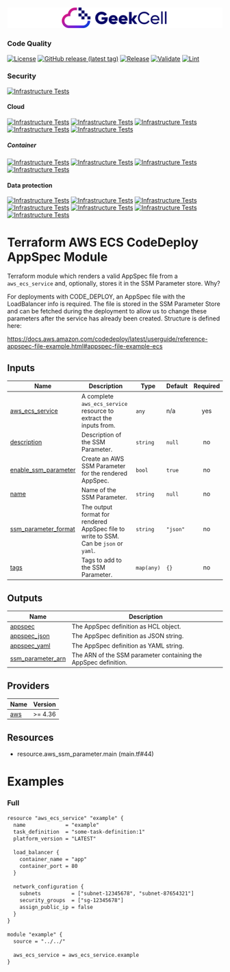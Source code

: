 <!-- BEGIN_TF_DOCS -->
[![Geek Cell GmbH](https://raw.githubusercontent.com/geekcell/template-terraform-module/main/docs/assets/logo.svg)](https://www.geekcell.io/)

### Code Quality
[![License](https://img.shields.io/github/license/geekcell/terraform-aws-ecs-codedeploy-appspec)](https://github.com/geekcell/terraform-aws-ecs-codedeploy-appspec/blob/master/LICENSE)
[![GitHub release (latest tag)](https://img.shields.io/github/v/release/geekcell/terraform-aws-ecs-codedeploy-appspec?logo=github&sort=semver)](https://github.com/geekcell/terraform-aws-ecs-codedeploy-appspec/releases)
[![Release](https://github.com/geekcell/terraform-aws-ecs-codedeploy-appspec/actions/workflows/release.yaml/badge.svg)](https://github.com/geekcell/terraform-aws-ecs-codedeploy-appspec/actions/workflows/release.yaml)
[![Validate](https://github.com/geekcell/terraform-aws-ecs-codedeploy-appspec/actions/workflows/validate.yaml/badge.svg)](https://github.com/geekcell/terraform-aws-ecs-codedeploy-appspec/actions/workflows/validate.yaml)
[![Lint](https://github.com/geekcell/terraform-aws-ecs-codedeploy-appspec/actions/workflows/linter.yaml/badge.svg)](https://github.com/geekcell/terraform-aws-ecs-codedeploy-appspec/actions/workflows/linter.yaml)

### Security
[![Infrastructure Tests](https://www.bridgecrew.cloud/badges/github/geekcell/terraform-aws-ecs-codedeploy-appspec/general)](https://www.bridgecrew.cloud/link/badge?vcs=github&fullRepo=geekcell%2Fterraform-aws-ecs-codedeploy-appspec&benchmark=INFRASTRUCTURE+SECURITY)

#### Cloud
[![Infrastructure Tests](https://www.bridgecrew.cloud/badges/github/geekcell/terraform-aws-ecs-codedeploy-appspec/cis_aws)](https://www.bridgecrew.cloud/link/badge?vcs=github&fullRepo=geekcell%2Fterraform-aws-ecs-codedeploy-appspec&benchmark=CIS+AWS+V1.2)
[![Infrastructure Tests](https://www.bridgecrew.cloud/badges/github/geekcell/terraform-aws-ecs-codedeploy-appspec/cis_aws_13)](https://www.bridgecrew.cloud/link/badge?vcs=github&fullRepo=geekcell%2Fterraform-aws-ecs-codedeploy-appspec&benchmark=CIS+AWS+V1.3)
[![Infrastructure Tests](https://www.bridgecrew.cloud/badges/github/geekcell/terraform-aws-ecs-codedeploy-appspec/cis_azure)](https://www.bridgecrew.cloud/link/badge?vcs=github&fullRepo=geekcell%2Fterraform-aws-ecs-codedeploy-appspec&benchmark=CIS+AZURE+V1.1)
[![Infrastructure Tests](https://www.bridgecrew.cloud/badges/github/geekcell/terraform-aws-ecs-codedeploy-appspec/cis_azure_13)](https://www.bridgecrew.cloud/link/badge?vcs=github&fullRepo=geekcell%2Fterraform-aws-ecs-codedeploy-appspec&benchmark=CIS+AZURE+V1.3)
[![Infrastructure Tests](https://www.bridgecrew.cloud/badges/github/geekcell/terraform-aws-ecs-codedeploy-appspec/cis_gcp)](https://www.bridgecrew.cloud/link/badge?vcs=github&fullRepo=geekcell%2Fterraform-aws-ecs-codedeploy-appspec&benchmark=CIS+GCP+V1.1)

##### Container
[![Infrastructure Tests](https://www.bridgecrew.cloud/badges/github/geekcell/terraform-aws-ecs-codedeploy-appspec/cis_kubernetes_16)](https://www.bridgecrew.cloud/link/badge?vcs=github&fullRepo=geekcell%2Fterraform-aws-ecs-codedeploy-appspec&benchmark=CIS+KUBERNETES+V1.6)
[![Infrastructure Tests](https://www.bridgecrew.cloud/badges/github/geekcell/terraform-aws-ecs-codedeploy-appspec/cis_eks_11)](https://www.bridgecrew.cloud/link/badge?vcs=github&fullRepo=geekcell%2Fterraform-aws-ecs-codedeploy-appspec&benchmark=CIS+EKS+V1.1)
[![Infrastructure Tests](https://www.bridgecrew.cloud/badges/github/geekcell/terraform-aws-ecs-codedeploy-appspec/cis_gke_11)](https://www.bridgecrew.cloud/link/badge?vcs=github&fullRepo=geekcell%2Fterraform-aws-ecs-codedeploy-appspec&benchmark=CIS+GKE+V1.1)
[![Infrastructure Tests](https://www.bridgecrew.cloud/badges/github/geekcell/terraform-aws-ecs-codedeploy-appspec/cis_kubernetes)](https://www.bridgecrew.cloud/link/badge?vcs=github&fullRepo=geekcell%2Fterraform-aws-ecs-codedeploy-appspec&benchmark=CIS+KUBERNETES+V1.5)

#### Data protection
[![Infrastructure Tests](https://www.bridgecrew.cloud/badges/github/geekcell/terraform-aws-ecs-codedeploy-appspec/soc2)](https://www.bridgecrew.cloud/link/badge?vcs=github&fullRepo=geekcell%2Fterraform-aws-ecs-codedeploy-appspec&benchmark=SOC2)
[![Infrastructure Tests](https://www.bridgecrew.cloud/badges/github/geekcell/terraform-aws-ecs-codedeploy-appspec/pci)](https://www.bridgecrew.cloud/link/badge?vcs=github&fullRepo=geekcell%2Fterraform-aws-ecs-codedeploy-appspec&benchmark=PCI-DSS+V3.2)
[![Infrastructure Tests](https://www.bridgecrew.cloud/badges/github/geekcell/terraform-aws-ecs-codedeploy-appspec/pci_dss_v321)](https://www.bridgecrew.cloud/link/badge?vcs=github&fullRepo=geekcell%2Fterraform-aws-ecs-codedeploy-appspec&benchmark=PCI-DSS+V3.2.1)
[![Infrastructure Tests](https://www.bridgecrew.cloud/badges/github/geekcell/terraform-aws-ecs-codedeploy-appspec/iso)](https://www.bridgecrew.cloud/link/badge?vcs=github&fullRepo=geekcell%2Fterraform-aws-ecs-codedeploy-appspec&benchmark=ISO27001)
[![Infrastructure Tests](https://www.bridgecrew.cloud/badges/github/geekcell/terraform-aws-ecs-codedeploy-appspec/nist)](https://www.bridgecrew.cloud/link/badge?vcs=github&fullRepo=geekcell%2Fterraform-aws-ecs-codedeploy-appspec&benchmark=NIST-800-53)
[![Infrastructure Tests](https://www.bridgecrew.cloud/badges/github/geekcell/terraform-aws-ecs-codedeploy-appspec/hipaa)](https://www.bridgecrew.cloud/link/badge?vcs=github&fullRepo=geekcell%2Fterraform-aws-ecs-codedeploy-appspec&benchmark=HIPAA)
[![Infrastructure Tests](https://www.bridgecrew.cloud/badges/github/geekcell/terraform-aws-ecs-codedeploy-appspec/fedramp_moderate)](https://www.bridgecrew.cloud/link/badge?vcs=github&fullRepo=geekcell%2Fterraform-aws-ecs-codedeploy-appspec&benchmark=FEDRAMP+%28MODERATE%29)

# Terraform AWS ECS CodeDeploy AppSpec Module

Terraform module which renders a valid AppSpec file from a `aws_ecs_service` and, optionally, stores it in the
SSM Parameter store. Why?

For deployments with CODE\_DEPLOY, an AppSpec file with the LoadBalancer info is required. The file is stored in
the SSM Parameter Store and can be fetched during the deployment to allow us to change these parameters after
the service has already been created. Structure is defined here:

https://docs.aws.amazon.com/codedeploy/latest/userguide/reference-appspec-file-example.html#appspec-file-example-ecs

## Inputs

| Name | Description | Type | Default | Required |
|------|-------------|------|---------|:--------:|
| <a name="input_aws_ecs_service"></a> [aws\_ecs\_service](#input\_aws\_ecs\_service) | A complete `aws_ecs_service` resource to extract the inputs from. | `any` | n/a | yes |
| <a name="input_description"></a> [description](#input\_description) | Description of the SSM Parameter. | `string` | `null` | no |
| <a name="input_enable_ssm_parameter"></a> [enable\_ssm\_parameter](#input\_enable\_ssm\_parameter) | Create an AWS SSM Parameter for the rendered AppSpec. | `bool` | `true` | no |
| <a name="input_name"></a> [name](#input\_name) | Name of the SSM Parameter. | `string` | `null` | no |
| <a name="input_ssm_parameter_format"></a> [ssm\_parameter\_format](#input\_ssm\_parameter\_format) | The output format for rendered AppSpec file to write to SSM. Can be `json` or `yaml`. | `string` | `"json"` | no |
| <a name="input_tags"></a> [tags](#input\_tags) | Tags to add to the SSM Parameter. | `map(any)` | `{}` | no |

## Outputs

| Name | Description |
|------|-------------|
| <a name="output_appspec"></a> [appspec](#output\_appspec) | The AppSpec definition as HCL object. |
| <a name="output_appspec_json"></a> [appspec\_json](#output\_appspec\_json) | The AppSpec definition as JSON string. |
| <a name="output_appspec_yaml"></a> [appspec\_yaml](#output\_appspec\_yaml) | The AppSpec definition as YAML string. |
| <a name="output_ssm_parameter_arn"></a> [ssm\_parameter\_arn](#output\_ssm\_parameter\_arn) | The ARN of the SSM parameter containing the AppSpec definition. |

## Providers

| Name | Version |
|------|---------|
| <a name="provider_aws"></a> [aws](#provider\_aws) | >= 4.36 |

## Resources

- resource.aws_ssm_parameter.main (main.tf#44)

# Examples
### Full
```hcl
resource "aws_ecs_service" "example" {
  name             = "example"
  task_definition  = "some-task-definition:1"
  platform_version = "LATEST"

  load_balancer {
    container_name = "app"
    container_port = 80
  }

  network_configuration {
    subnets          = ["subnet-12345678", "subnet-87654321"]
    security_groups  = ["sg-12345678"]
    assign_public_ip = false
  }
}

module "example" {
  source = "../../"

  aws_ecs_service = aws_ecs_service.example
}
```
<!-- END_TF_DOCS -->
